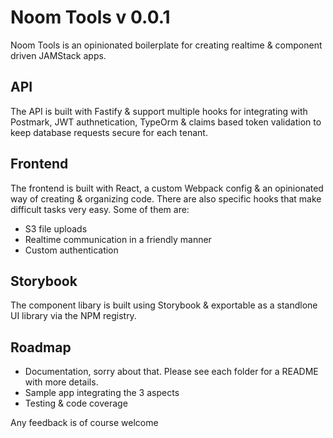 # Noom Tools v 0.0.1

Noom Tools is an opinionated boilerplate for creating realtime & component driven JAMStack apps. 

## API

The API is built with Fastify & support multiple hooks for integrating with Postmark, JWT authnetication, TypeOrm & claims based token validation to keep database requests secure for each tenant. 

## Frontend

The frontend is built with React, a custom Webpack config & an opinionated way of creating & organizing code. There are also specific hooks that make difficult tasks very easy. Some of them are:
- S3 file uploads
- Realtime communication in a friendly manner
- Custom authentication

## Storybook

The component libary is built using Storybook & exportable as a standlone UI library via the NPM registry.

## Roadmap

- Documentation, sorry about that. Please see each folder for a README with more details.
- Sample app integrating the 3 aspects
- Testing & code coverage

Any feedback is of course welcome